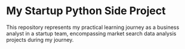 # My Startup Python Side Project
This repository represents my practical learning journey as a business analyst in a startup team, encompassing market search data analysis projects during my journey.
